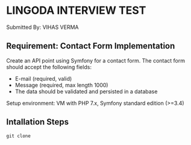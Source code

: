 # LINGODA INTERVIEW TEST

Submitted By: VIHAS VERMA

## Requirement: Contact Form Implementation

Create an API point using Symfony for a contact form. The contact form should accept the
following fields:
* E-mail (required, valid)
* Message (required, max length 1000)
* The data should be validated and persisted in a database

Setup environment: VM with PHP 7.x, Symfony standard edition (>=3.4)


## Intallation Steps

```
git clone
```

